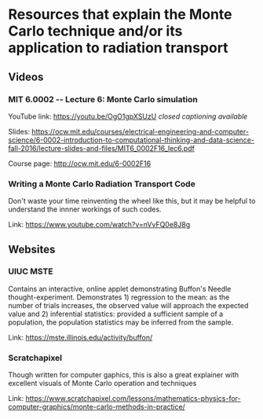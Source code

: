 # Resources that explain the Monte Carlo technique and/or its application to radiation transport

## Videos
### MIT 6.0002 -- Lecture 6: Monte Carlo simulation
YouTube link: <https://youtu.be/OgO1gpXSUzU>  *closed captioning available*

Slides: <https://ocw.mit.edu/courses/electrical-engineering-and-computer-science/6-0002-introduction-to-computational-thinking-and-data-science-fall-2016/lecture-slides-and-files/MIT6_0002F16_lec6.pdf>

Course page: <http://ocw.mit.edu/6-0002F16>
### Writing a Monte Carlo Radiation Transport Code
Don't waste your time reinventing the wheel like this, but it may be helpful to understand the innner workings of such codes.

Link: <https://www.youtube.com/watch?v=nVvFQ0e8J8g>

## Websites
### UIUC MSTE
Contains an interactive, online applet demonstrating Buffon's Needle thought-experiment.
Demonstrates 1) regression to the mean: as the number of trials increases, the observed value will approach the expected value and 2) inferential statistics: provided a sufficient sample of a population, the population statistics may be inferred from the sample.

Link: <https://mste.illinois.edu/activity/buffon/>
### Scratchapixel
Though written for computer gaphics, this is also a great explainer with excellent visuals of Monte Carlo operation and techniques

Link: <https://www.scratchapixel.com/lessons/mathematics-physics-for-computer-graphics/monte-carlo-methods-in-practice/>
